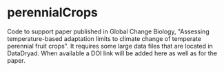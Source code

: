 # perennialCrops
Code to support paper published in Global Change Biology, "Assessing temperature-based adaptation limits to climate change of temperate perennial fruit crops". It requires some large data files that are located in DataDryad. When available a DOI link will be added here as well as for the paper.

